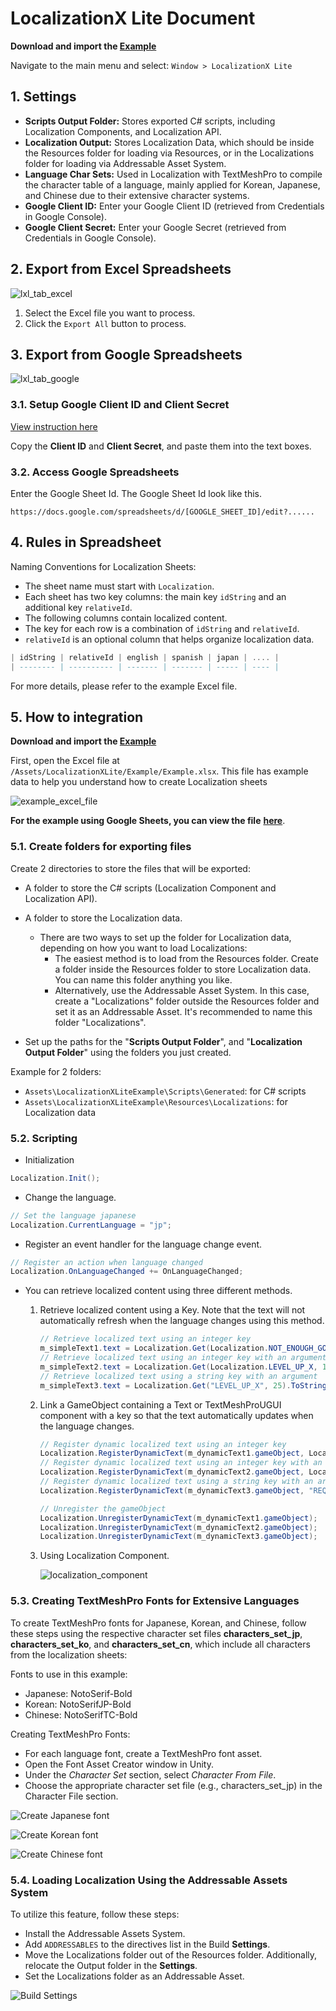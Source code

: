 # LocalizationX Lite Document

__Download and import the [Example](https://github.com/hnb-rabear/hnb-rabear.github.io/blob/main/LocalizationXLite/LocalizationXLiteExample.unitypackage)__

Navigate to the main menu and select: `Window > LocalizationX Lite`

## 1. Settings

- __Scripts Output Folder:__ Stores exported C# scripts, including Localization Components, and Localization API.
- __Localization Output:__ Stores Localization Data, which should be inside the Resources folder for loading via Resources, or in the Localizations folder for loading via Addressable Asset System.
- __Language Char Sets:__ Used in Localization with TextMeshPro to compile the character table of a language, mainly applied for Korean, Japanese, and Chinese due to their extensive character systems.
- __Google Client ID:__ Enter your Google Client ID (retrieved from Credentials in Google Console).
- __Google Client Secret:__ Enter your Google Secret (retrieved from Credentials in Google Console).

## 2. Export from Excel Spreadsheets

![lxl_tab_excel](https://github.com/user-attachments/assets/22e325c4-d84b-4fab-87c2-bb40abd58b78)

1. Select the Excel file you want to process.
2. Click the `Export All` button to process.

## 3. Export from Google Spreadsheets

![lxl_tab_google](https://github.com/user-attachments/assets/f1211007-5b32-432d-8cf8-3dbbae746349)

### 3.1. Setup Google Client ID and Client Secret

[View instruction here](https://hnb-rabear.github.io/sheetx/how-get-google-client-id-and-secret-id)

Copy the __Client ID__ and __Client Secret__, and paste them into the text boxes.

### 3.2. Access Google Spreadsheets

Enter the Google Sheet Id.
The Google Sheet Id look like this.

```url
https://docs.google.com/spreadsheets/d/[GOOGLE_SHEET_ID]/edit?......
```

## 4. Rules in Spreadsheet

Naming Conventions for Localization Sheets:

- The sheet name must start with `Localization`.
- Each sheet has two key columns: the main key `idString` and an additional key `relativeId`.
- The following columns contain localized content.
- The key for each row is a combination of `idString` and `relativeId`.
- `relativeId` is an optional column that helps organize localization data.

```a
| idString | relativeId | english | spanish | japan | .... |
| -------- | ---------- | ------- | ------- | ----- | ---- |
```

For more details, please refer to the example Excel file.

## 5. How to integration

__Download and import the [Example](https://github.com/hnb-rabear/hnb-rabear.github.io/blob/main/LocalizationXLite/LocalizationXLiteExample.unitypackage)__

First, open the Excel file at `/Assets/LocalizationXLite/Example/Example.xlsx`. This file has example data to help you understand how to create Localization sheets

![example_excel_file](https://github.com/user-attachments/assets/5330cedb-cc67-4a38-9678-5c74839cd328)

__For the example using Google Sheets, you can view the file__ [__here__](https://docs.google.com/spreadsheets/d/128bv-Nek9n_8tpc4vgkZcNfMZWs61zxk1FW_Ig_WMSA/edit?usp=sharing).

### 5.1. Create folders for exporting files

Create 2 directories to store the files that will be exported:

- A folder to store the C# scripts (Localization Component and Localization API).
- A folder to store the Localization data.

  - There are two ways to set up the folder for Localization data, depending on how you want to load Localizations:
    - The easiest method is to load from the Resources folder. Create a folder inside the Resources folder to store Localization data. You can name this folder anything you like.
    - Alternatively, use the Addressable Asset System. In this case, create a "Localizations" folder outside the Resources folder and set it as an Addressable Asset. It's recommended to name this folder "Localizations".

- Set up the paths for the "__Scripts Output Folder__", and "__Localization Output Folder__" using the folders you just created.

Example for 2 folders:

- `Assets\LocalizationXLiteExample\Scripts\Generated`: for C# scripts
- `Assets\LocalizationXLiteExample\Resources\Localizations`: for Localization data

### 5.2. Scripting

- Initialization

```cs
Localization.Init();
```

- Change the language.

```cs
// Set the language japanese
Localization.CurrentLanguage = "jp";
```

- Register an event handler for the language change event.

```cs
// Register an action when language changed
Localization.OnLanguageChanged += OnLanguageChanged;
```

- You can retrieve localized content using three different methods.

  1. Retrieve localized content using a Key. Note that the text will not automatically refresh when the language changes using this method.

      ```cs
      // Retrieve localized text using an integer key
      m_simpleText1.text = Localization.Get(Localization.NOT_ENOUGH_GOLD).ToString();
      // Retrieve localized text using an integer key with an argument
      m_simpleText2.text = Localization.Get(Localization.LEVEL_UP_X, 10).ToString();
      // Retrieve localized text using a string key with an argument
      m_simpleText3.text = Localization.Get("LEVEL_UP_X", 25).ToString();
      ```

  2. Link a GameObject containing a Text or TextMeshProUGUI component with a key so that the text automatically updates when the language changes.

      ```cs
      // Register dynamic localized text using an integer key
      Localization.RegisterDynamicText(m_dynamicText1.gameObject, Localization.DOUBLE_TAP);
      // Register dynamic localized text using an integer key with an argument
      Localization.RegisterDynamicText(m_dynamicText2.gameObject, Localization.REQ_LVL_X, "3");
      // Register dynamic localized text using a string key with an argument
      Localization.RegisterDynamicText(m_dynamicText3.gameObject, "REQ_LVL_X", "30");
      ```

      ```cs
      // Unregister the gameObject
      Localization.UnregisterDynamicText(m_dynamicText1.gameObject);
      Localization.UnregisterDynamicText(m_dynamicText2.gameObject);
      Localization.UnregisterDynamicText(m_dynamicText3.gameObject);
      ```

  3. Using Localization Component.

      ![localization_component](https://github.com/user-attachments/assets/af75b6ca-afe3-4045-8225-9a69b8761572)

### 5.3. Creating TextMeshPro Fonts for Extensive Languages

To create TextMeshPro fonts for Japanese, Korean, and Chinese, follow these steps using the respective character set files __characters_set_jp__, __characters_set_ko__, and __characters_set_cn__, which include all characters from the localization sheets:

Fonts to use in this example:

- Japanese: NotoSerif-Bold
- Korean: NotoSerifJP-Bold
- Chinese: NotoSerifTC-Bold

Creating TextMeshPro Fonts:

- For each language font, create a TextMeshPro font asset.
- Open the Font Asset Creator window in Unity.
- Under the _Character Set_ section, select _Character From File_.
- Choose the appropriate character set file (e.g., characters_set_jp) in the Character File section.

![Create Japanese font](https://github.com/user-attachments/assets/7bc98c77-9994-4551-8e5a-dae51eba9f45)

![Create Korean font](https://github.com/user-attachments/assets/dc14fbbb-b38f-4f56-89b0-844d94b825cb)

![Create Chinese font](https://github.com/user-attachments/assets/08020e00-14b1-47cd-a9f2-be3d4321ca48)

### 5.4. Loading Localization Using the Addressable Assets System

To utilize this feature, follow these steps:

- Install the Addressable Assets System.
- Add `ADDRESSABLES` to the directives list in the Build __Settings__.
- Move the Localizations folder out of the Resources folder. Additionally, relocate the Output folder in the __Settings__.
- Set the Localizations folder as an Addressable Asset.

![Build Settings](https://github.com/user-attachments/assets/229da607-da10-4b87-b799-5d9549e5620d)